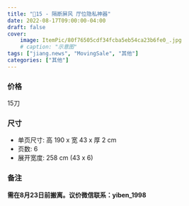 ```yaml
---
title: "🔪15 - 隔断屏风 厅位隐私神器"
date: 2022-08-17T09:00:00-04:00
draft: false
cover:
    image: ItemPic/80f76505cdf34fcba5eb54ca23b6fe0_.jpg
    # caption: "示意图"
tags: ["jiang.news", "MovingSale", "其他"]
categories: ["其他"]
---
```


### 价格
15刀

### 尺寸
* 单页尺寸: 高 190 x 宽 43 x 厚 2 cm
* 页数: 6
* 展开宽度: 258 cm (43 x 6)

### 备注
**需在8月23日前搬离。议价微信联系：yiben_1998** 

